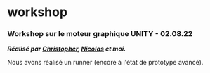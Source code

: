 # workshop  

### Workshop sur le moteur graphique UNITY - 02.08.22  

***Réalisé par [Christopher](https://github.com/chris-delecluse), [Nicolas](https://github.com/Kurner) et moi.***

Nous avons réalisé un runner (encore à l'état de prototype avancé).